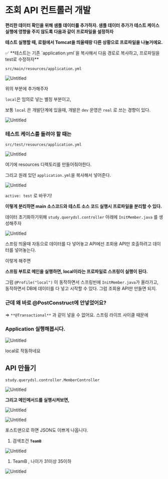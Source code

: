 # 조회 API 컨트롤러 개발

**편리한 데이터 확인을 위해 샘플 데이터를 추가하자.
샘플 데이터 추가가 테스트 케이스 실행에 영향을 주지 않도록 다음과 같이 프로파일을 설정하자**

**테스트 실행할 때, 
로컬에서 Tomcat을 띄울때랑 다른 상황으로 프로파일을 나눌거에요.**

<aside>
✅ **테스트는 기존 `application.yml`을 복사해서 다음 경로로 복사하고, 프로파일을 test로 수정하자**

</aside>

`src/main/resources/application.yml`

![Untitled](%E1%84%8C%E1%85%A9%E1%84%92%E1%85%AC%20API%20%E1%84%8F%E1%85%A5%E1%86%AB%E1%84%90%E1%85%B3%E1%84%85%E1%85%A9%E1%86%AF%E1%84%85%E1%85%A5%20%E1%84%80%E1%85%A2%E1%84%87%E1%85%A1%E1%86%AF%20250d273bbb9547d4b596b2afc6effc87/Untitled.png)

위의 부분에 추가해주자

`local`은 임의로 넣는 별칭 부분이고,

보통 `local` 은 개발단계에 있을때, 개발은 `dev` 운영은 `real` 로 쓰는 경향이 있다.

![Untitled](%E1%84%8C%E1%85%A9%E1%84%92%E1%85%AC%20API%20%E1%84%8F%E1%85%A5%E1%86%AB%E1%84%90%E1%85%B3%E1%84%85%E1%85%A9%E1%86%AF%E1%84%85%E1%85%A5%20%E1%84%80%E1%85%A2%E1%84%87%E1%85%A1%E1%86%AF%20250d273bbb9547d4b596b2afc6effc87/Untitled%201.png)

### 테스트 케이스를 돌려야 할 때는

`src/test/resources/application.yml`

![Untitled](%E1%84%8C%E1%85%A9%E1%84%92%E1%85%AC%20API%20%E1%84%8F%E1%85%A5%E1%86%AB%E1%84%90%E1%85%B3%E1%84%85%E1%85%A9%E1%86%AF%E1%84%85%E1%85%A5%20%E1%84%80%E1%85%A2%E1%84%87%E1%85%A1%E1%86%AF%20250d273bbb9547d4b596b2afc6effc87/Untitled%202.png)

여기에 resources 디렉토리를 만들어줘야한다.

그리고 원래 있던 `application.yml`을 복사해서 넣어준다.

![Untitled](%E1%84%8C%E1%85%A9%E1%84%92%E1%85%AC%20API%20%E1%84%8F%E1%85%A5%E1%86%AB%E1%84%90%E1%85%B3%E1%84%85%E1%85%A9%E1%86%AF%E1%84%85%E1%85%A5%20%E1%84%80%E1%85%A2%E1%84%87%E1%85%A1%E1%86%AF%20250d273bbb9547d4b596b2afc6effc87/Untitled%203.png)

`active: test` 로 바꾸기!

**이렇게 분리하면 main 소스코드와 테스트 소스 코드 실행시 프로파일을 분리할 수 있다.**

데이터 초기화하기위해 
`study.querydsl.controller` 아래에
`InitMember.java` 를 생성해주자

![Untitled](%E1%84%8C%E1%85%A9%E1%84%92%E1%85%AC%20API%20%E1%84%8F%E1%85%A5%E1%86%AB%E1%84%90%E1%85%B3%E1%84%85%E1%85%A9%E1%86%AF%E1%84%85%E1%85%A5%20%E1%84%80%E1%85%A2%E1%84%87%E1%85%A1%E1%86%AF%20250d273bbb9547d4b596b2afc6effc87/Untitled%204.png)

스프링 띄울때 자동으로 데이터를 다 넣어놓고 API에선 조회용 API만 호출하려고 데이터를 넣어놓는다.

이렇게 해주면

**스프링 부트로 메인을 실행하면, local이라는 프로파일로 스프링이 실행이 된다.**

그럼 `@Profile("local")` 이 동작하면서 스프링빈에 `InitMember.java`가 올라가고, 동작하면서 DB에 데이터를 다 넣고 시작할 수 있다.
그럼 조회용 API만 만들면 되지.

### 근데 왜 바로 **@PostConstruct**에 안넣었어요?

⇒ `**@Transactional**` 과 같이 넣을 수 없어요. 스프링 라이프 사이클 때문에

### Application 실행해봅시다.

![Untitled](%E1%84%8C%E1%85%A9%E1%84%92%E1%85%AC%20API%20%E1%84%8F%E1%85%A5%E1%86%AB%E1%84%90%E1%85%B3%E1%84%85%E1%85%A9%E1%86%AF%E1%84%85%E1%85%A5%20%E1%84%80%E1%85%A2%E1%84%87%E1%85%A1%E1%86%AF%20250d273bbb9547d4b596b2afc6effc87/Untitled%205.png)

local로 작동하네요

## API 만들기

`study.querydsl.controller.MemberController`

![Untitled](%E1%84%8C%E1%85%A9%E1%84%92%E1%85%AC%20API%20%E1%84%8F%E1%85%A5%E1%86%AB%E1%84%90%E1%85%B3%E1%84%85%E1%85%A9%E1%86%AF%E1%84%85%E1%85%A5%20%E1%84%80%E1%85%A2%E1%84%87%E1%85%A1%E1%86%AF%20250d273bbb9547d4b596b2afc6effc87/Untitled%206.png)

**그리고 메인메서드를 실행시켜보면,**

![Untitled](%E1%84%8C%E1%85%A9%E1%84%92%E1%85%AC%20API%20%E1%84%8F%E1%85%A5%E1%86%AB%E1%84%90%E1%85%B3%E1%84%85%E1%85%A9%E1%86%AF%E1%84%85%E1%85%A5%20%E1%84%80%E1%85%A2%E1%84%87%E1%85%A1%E1%86%AF%20250d273bbb9547d4b596b2afc6effc87/Untitled%207.png)

![Untitled](%E1%84%8C%E1%85%A9%E1%84%92%E1%85%AC%20API%20%E1%84%8F%E1%85%A5%E1%86%AB%E1%84%90%E1%85%B3%E1%84%85%E1%85%A9%E1%86%AF%E1%84%85%E1%85%A5%20%E1%84%80%E1%85%A2%E1%84%87%E1%85%A1%E1%86%AF%20250d273bbb9547d4b596b2afc6effc87/Untitled%208.png)

포스트맨으로 하면 JSON도 이쁘게 나옵니다.

1. 검색조건 **`TeamB`**

![Untitled](%E1%84%8C%E1%85%A9%E1%84%92%E1%85%AC%20API%20%E1%84%8F%E1%85%A5%E1%86%AB%E1%84%90%E1%85%B3%E1%84%85%E1%85%A9%E1%86%AF%E1%84%85%E1%85%A5%20%E1%84%80%E1%85%A2%E1%84%87%E1%85%A1%E1%86%AF%20250d273bbb9547d4b596b2afc6effc87/Untitled%209.png)

1. TeamB , 나이가 31이상 35이하

![Untitled](%E1%84%8C%E1%85%A9%E1%84%92%E1%85%AC%20API%20%E1%84%8F%E1%85%A5%E1%86%AB%E1%84%90%E1%85%B3%E1%84%85%E1%85%A9%E1%86%AF%E1%84%85%E1%85%A5%20%E1%84%80%E1%85%A2%E1%84%87%E1%85%A1%E1%86%AF%20250d273bbb9547d4b596b2afc6effc87/Untitled%2010.png)